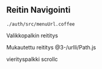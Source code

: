 ## Reitin Navigointi

`./auth/src/menuUrl.coffee`

Valikkopalkin reititys

Mukautettu reititys
@3-/urlli/Path.js

vierityspalkki
scrollc